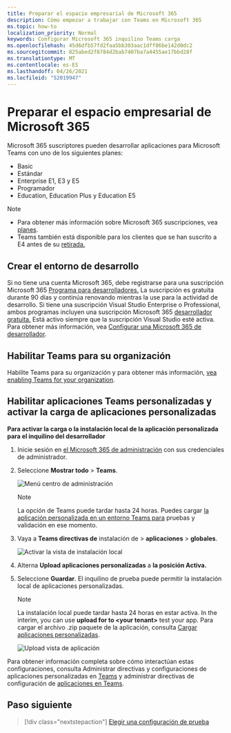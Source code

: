 ```yaml
---
title: Preparar el espacio empresarial de Microsoft 365
description: Cómo empezar a trabajar con Teams en Microsoft 365
ms.topic: how-to
localization_priority: Normal
keywords: Configurar Microsoft 365 inquilino Teams carga
ms.openlocfilehash: 45d6dfb57fd2faa5bb303aac1dff86be142d0dc2
ms.sourcegitcommit: 825abed2f8784d2bab7407ba7a4455ae17bbd28f
ms.translationtype: MT
ms.contentlocale: es-ES
ms.lasthandoff: 04/26/2021
ms.locfileid: "52019947"
---
```

# <a name="prepare-your-microsoft-365-tenant"></a>Preparar el espacio empresarial de Microsoft 365

Microsoft 365 suscriptores pueden desarrollar aplicaciones para Microsoft Teams con uno de los siguientes planes:

* Basic
* Estándar
* Enterprise E1, E3 y E5
* Programador
* Education, Education Plus y Education E5

> [!NOTE]
> * Para obtener más información sobre Microsoft 365 suscripciones, vea [planes](https://products.office.com/business/compare-more-office-365-for-business-plans).
> * Teams también está disponible para los clientes que se han suscrito a E4 antes de su [retirada.](https://support.office.com//article/important-information-for-office-365-enterprise-e4-customers-f9572348-43a2-43fa-a3d8-3b6c9c042147)

## <a name="create-your-development-environment"></a>Crear el entorno de desarrollo

Si no tiene una cuenta Microsoft 365, debe registrarse para una suscripción Microsoft 365 [Programa para desarrolladores.](https://developer.microsoft.com/microsoft-365/dev-program) La suscripción es gratuita durante 90 días y continúa renovando mientras la use para la actividad de desarrollo. Si tiene una suscripción Visual Studio Enterprise o Professional, ambos programas incluyen una suscripción Microsoft 365 [desarrollador gratuita.](https://aka.ms/MyVisualStudioBenefits) Está activo siempre que la suscripción Visual Studio esté activa. Para obtener más información, vea [Configurar una Microsoft 365 de desarrollador](https://docs.microsoft.com/office/developer-program/office-365-developer-program-get-started).

## <a name="enable-teams-for-your-organization"></a>Habilitar Teams para su organización

Habilite Teams para su organización y para obtener más información, [vea enabling Teams for your organization](/microsoftteams/enable-features-office-365).

## <a name="enable-custom-teams-apps-and-turn-on-custom-app-uploading"></a>Habilitar aplicaciones Teams personalizadas y activar la carga de aplicaciones personalizadas

**Para activar la carga o la instalación local de la aplicación personalizada para el inquilino del desarrollador**

1. Inicie sesión en [el Microsoft 365 de administración](https://admin.microsoft.com/Adminportal/Home?source=applauncher#/homepage#/) con sus credenciales de administrador.

2. Seleccione **Mostrar todo**  >  **Teams**.

    ![Menú centro de administración](~/assets/images/prepare-test-tenant/admin-center.png)

    > [!Note]
    > La opción de Teams puede tardar  hasta 24 horas. Puedes cargar [la aplicación personalizada en un entorno Teams para](/microsoftteams/upload-custom-apps#validate) pruebas y validación en ese momento.

3. Vaya a **Teams directivas de** instalación de  >  **aplicaciones**  >  **globales**.

   ![Activar la vista de instalación local](~/assets/images/prepare-test-tenant/turn-on-sideload.png)

4. Alterna **Upload aplicaciones personalizadas** a **la posición Activa.**

5. Seleccione **Guardar**. El inquilino de prueba puede permitir la instalación local de aplicaciones personalizadas.

    > [!Note]
    > La instalación local puede tardar hasta 24 horas en estar activa. In the interim, you can use **upload for to \<your tenant>** test your app. Para cargar el archivo .zip paquete de la aplicación, consulta [Cargar aplicaciones personalizadas](/microsoftteams/upload-custom-apps#upload).

    ![Upload vista de aplicación](~/assets/images/prepare-test-tenant/upload-for-contoso.png)

Para obtener información completa sobre cómo interactúan estas configuraciones, consulta Administrar directivas y configuraciones de aplicaciones personalizadas en [Teams](https://docs.microsoft.com/microsoftteams/teams-custom-app-policies-and-settings) y administrar directivas de configuración de [aplicaciones en Teams](https://docs.microsoft.com/microsoftteams/teams-app-setup-policies).

## <a name="next-step"></a>Paso siguiente

> [!div class="nextstepaction"] 
> [Elegir una configuración de prueba](~/concepts/build-and-test/debug.md)

